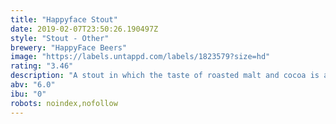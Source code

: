 ```yaml
---
title: "Happyface Stout"
date: 2019-02-07T23:50:26.190497Z
style: "Stout - Other"
brewery: "HappyFace Beers"
image: "https://labels.untappd.com/labels/1823579?size=hd"
rating: "3.46"
description: "A stout in which the taste of roasted malt and cocoa is accompanied by a nice bitterness and a cocoa aftertaste."
abv: "6.0"
ibu: "0"
robots: noindex,nofollow
---
```

